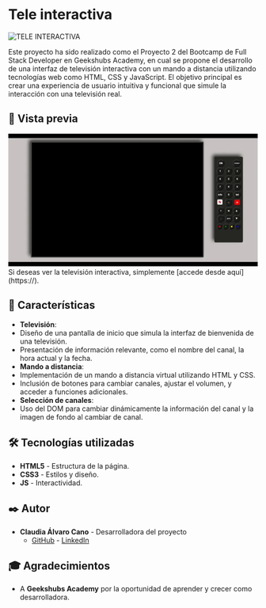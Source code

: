 # Tele interactiva 

![TELE INTERACTIVA](https://github.com/............)

Este proyecto ha sido realizado como el Proyecto 2 del Bootcamp de Full Stack Developer en Geekshubs Academy, en cual se propone el desarrollo de una interfaz de televisión
interactiva con un mando a distancia utilizando tecnologías web como HTML, CSS y
JavaScript. El objetivo principal es crear una experiencia de usuario intuitiva y
funcional que simule la interacción con una televisión real.

## 🚀 Vista previa
<img src="./img/0206 (1)(1).gif">
Si deseas ver la televisión interactiva, simplemente [accede desde aquí](https://).

## 🌟 Características

- **Televisión**:
- Diseño de una pantalla de inicio que simula la interfaz de bienvenida
de una televisión.
- Presentación de información relevante, como el nombre del canal, la
hora actual y la fecha.
- **Mando a distancia**: 
- Implementación de un mando a distancia virtual utilizando HTML y CSS.
- Inclusión de botones para cambiar canales, ajustar el volumen, y acceder a funciones adicionales.
- **Selección de canales**: 
- Uso del DOM para cambiar dinámicamente la información del canal y la imagen de fondo al cambiar de canal.

## 🛠️ Tecnologías utilizadas

- **HTML5** - Estructura de la página.
- **CSS3** - Estilos y diseño.
- **JS** - Interactividad.


## ✒️ Autor

- **Claudia Álvaro Cano** - Desarrolladora del proyecto
  - [GitHub](https://github.com/klauha) - [LinkedIn](https://www.linkedin.com/in/claudia-alvaro-cano-47860538/) 


## 🎓 Agradecimientos

- A **Geekshubs Academy** por la oportunidad de aprender y crecer como desarrolladora.

